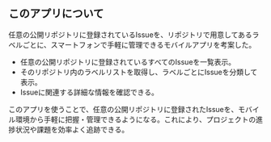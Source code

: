 <h2>このアプリについて</h2>
    <p>任意の公開リポジトリに登録されているIssueを、リポジトリで用意してあるラベルごとに、スマートフォンで手軽に管理できるモバイルアプリを考案した。</p>
    <ul>
        <li>任意の公開リポジトリに登録されているすべてのIssueを一覧表示。</li>
        <li>そのリポジトリ内のラベルリストを取得し、ラベルごとにIssueを分類して表示。</li>
        <li>Issueに関連する詳細な情報を確認できる。</li>
    </ul>
    <p>このアプリを使うことで、任意の公開リポジトリに登録されたIssueを、モバイル環境から手軽に把握・管理できるようになる。これにより、プロジェクトの進捗状況や課題を効率よく追跡できる。</p>
